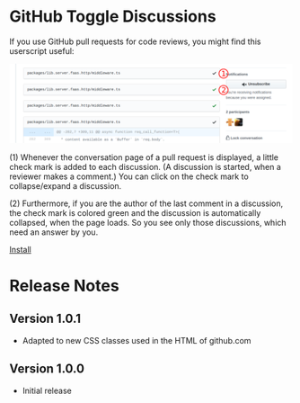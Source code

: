 # GitHub Toggle Discussions #

If you use GitHub pull requests for code reviews, you might find this userscript useful:

![GitHub Toggle Discussions screenshot](https://github.com/MichaelTamm/userscripts/raw/master/GitHub_Toggle_Discussions/screenshot.png)

(1) Whenever the conversation page of a pull request is displayed, a little check mark
is added to each discussion. (A discussion is started, when a reviewer makes a comment.)
You can click on the check mark to collapse/expand a discussion.

(2) Furthermore, if you are the author of the last comment in a discussion, the check mark
is colored green and the discussion is automatically collapsed, when the page loads. So you
see only those discussions, which need an answer by you.

[Install](https://github.com/MichaelTamm/userscripts/raw/master/GitHub_Toggle_Discussions/GitHub_Toggle_Discussions.user.js)

# Release Notes #

## Version 1.0.1
 * Adapted to new CSS classes used in the HTML of github.com

## Version 1.0.0
 * Initial release

